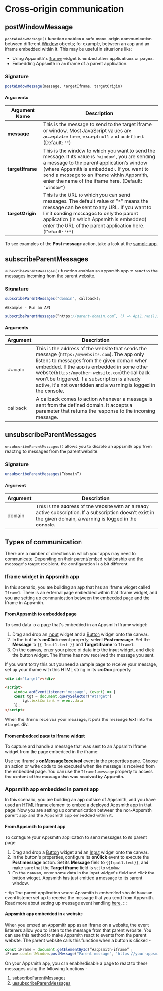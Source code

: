 # Cross-origin communication

## postWindowMessage

`postWindowMessage()` function enables a safe cross-origin communication between different [Window](https://developer.mozilla.org/en-US/docs/Web/API/Window) objects; for example, between an app and an iframe embedded within it. This may be useful in situations like:

- Using Appsmith's [Iframe](/reference/widgets/iframe/) widget to embed other applications or pages.
- Embedding Appsmith in an iframe of a parent application.

### Signature

```javascript
postWindowMessage(message, targetIframe, targetOrigin)
```

#### Arguments

| Argument Name | Description |
| ------------- | ----------- |
| **message** | This is the message to send to the target iframe or window. Most JavaScript values are acceptable here, except `null` and `undefined`. (Default: `""`) |
| **targetIframe** | This is the window to which you want to send the message. If its value is `"window"`, you are sending a message to the parent application’s window (where Appsmith is embedded). If you want to send a message to an iframe within Appsmith, enter the name of the iframe here. (Default: `"window"`) |
| **targetOrigin** | This is the URL to which you can send messages. The default value of "`*`" means the message can be sent to any URL. If you want to limit sending messages to only the parent application (in which Appsmith is embedded), enter the URL of the parent application here. (Default: `"*"`) |

To see examples of the **Post message** action, take a look at the [sample app](https://app.appsmith.com/applications/61f3d1949d6d6a6720c98681/pages/61f3d1949d6d6a6720c98684).


## subscribeParentMessages

`subscribeParentMessages()` function enables an appsmith app to react to the messages incoming from the parent website.

### Signature

```javascript
subscribeParentMessages("domain", callback);

#Example - Run an API 

subscribeParentMessages(”https://parent-domain.com”, () => Api1.run());
```

#### Arguments

| Argument | Description |
| --- | --- |
| domain | This is the address of the website that sends the message (`https:/mywebsite.com`). The app only listens to messages from the given domain when embedded. If the app is embedded in some other website(`https:/myother-website.com`)the callback  won’t be triggered. If a subscription is already active, it's not overridden and a warning is logged in the console. |
| callback | A callback comes to action whenever a message is sent from the defined domain. It accepts a parameter that  returns the response to the incoming message. |

## unsubscribeParentMessages

`unsubscribeParentMessages()` allows you to disable an appsmith app from reacting to messages from the parent website.

### Signature

```javascript
unsubscribeParentMessages(”domain”)
```

#### Argument

| Argument | Description |
| --- | --- |
| domain | This is the address of the website with an already active subscription. If a subscription doesn’t exist in the given domain, a warning is logged in the console. |

## Types of communication

There are a number of directions in which your apps may need to communicate. Depending on their parent/embed relationship and the message's target recipient, the configuration is a bit different.

<!-- TODO: Collin to add infographic -->
<!-- ![Reference: Communication between windows with postWindowMessage](/img/postmessage_diagram.png) -->

### Iframe widget in Appsmith app

In this scenario, you are building an app that has an Iframe widget called `Iframe1`. There is an external page embedded within that Iframe widget, and you are setting up communication between the embedded page and the Iframe in Appsmith.

#### From Appsmith to embedded page

To send data to a page that's embedded in an Appsmith Iframe widget:

1. Drag and drop an [Input](/reference/widgets/input/) widget and a [Button](/reference/widgets/button) widget onto the canvas.
2. In the button's **onClick** event property, select **Post message**. Set the **Message** to `{{ Input1.text }}` and **Target iframe** to `Iframe1`.
3. On the canvas, enter your piece of data into the input widget, and click the button widget. The iframe has now received the message you sent.

If you want to try this but you need a sample page to receive your message, set up your iframe with this HTML string in its **srcDoc** property:

```html
<div id="target"></div>

<script>
    window.addEventListener('message', (event) => {
    const tgt = document.querySelector("#target")
        tgt.textContent = event.data
    });
</script>
```

When the iframe receives your message, it puts the message text into the `#target` div.

#### From embedded page to Iframe widget

To capture and handle a message that was sent to an Appsmith Iframe widget from the page embedded in the iframe:

Use the iframe's [**onMessageReceived**](/reference/widgets/iframe#events) event in the properties pane. Choose an action or write code to be executed when the message is received from the embedded page. You can use the `Iframe1.message` property to access the content of the message that was received by Appsmith.

### Appsmith app embedded in parent app

In this scenario, you are building an app outside of Appsmith, and you have used an [HTML iframe](https://developer.mozilla.org/en-US/docs/Web/HTML/Element/iframe) element to embed a deployed Appsmith app in that page. Now you are setting up communication between the non-Appsmith parent app and the Appsmith app embedded within it.

#### From Appsmith to parent app

To configure your Appsmith application to send messages to its parent page:

1. Drag and drop a [Button](/reference/widgets/button/) widget and an [Input](/reference/widgets/input/) widget onto the canvas.
2. In the button's properties, configure its **onClick** event to execute the **Post message** action. Set its **Message** field to `{{Input1.text}}`, and make sure that the **Target iframe** field is set to `window`.
3. On the canvas, enter some data in the input widget's field and click the button widget. Appsmith has just emitted a message to its parent window.

:::tip
The parent application where Appsmith is embedded should have an event listener set up to receive the message that you send from Appsmith. Read more about setting up message event handling [here](https://developer.mozilla.org/en-US/docs/Web/API/Window/message_event).
:::

#### Appsmith app embedded in a website
    
When you embed an Appsmith app as an iframe on a website, the event listeners allow you to listen to the message from that parent website. You can use this method to make Appsmith react to events from the parent website. 
The parent website calls this function when a button is clicked - 

```javascript
const iFrame = document.getElementById(”#appsmith-iframe”);
iFrame.contentWindow.postMessage("Parent message", 'https://your-appsmith-domain.com');
```   
On your Appsmith app, you can enable/disable a page to react to these messages using the following functions - 

1. [subscribeParentMessages](#subscribeparentmessages)
2. [unsubscribeParentMessages](#unsubscribeparentmessages)